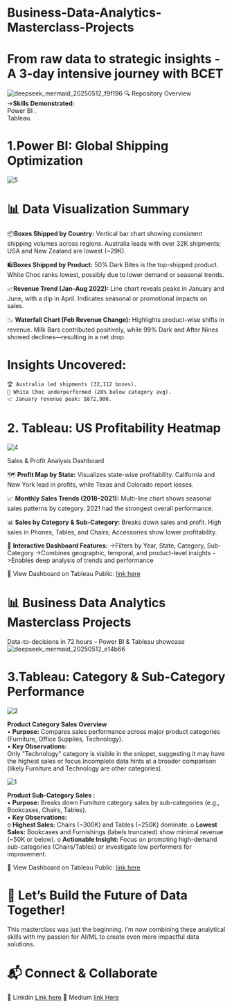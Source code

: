 # Business-Data-Analytics-Masterclass-Projects
# From raw data to strategic insights - A 3-day intensive journey with BCET
![deepseek_mermaid_20250512_f9f196](https://github.com/user-attachments/assets/faa40aae-504b-48df-825c-41a67c5222f6)
🔍 Repository Overview <br>
->**Skills Demonstrated:** <br>
         Power BI . <br>
         Tableau. <br>
# 1.Power BI: Global Shipping Optimization   
![5](https://github.com/user-attachments/assets/760e0d57-7b2c-4477-907a-c4d59daabf38)
# 📊 Data Visualization Summary
📦**Boxes Shipped by Country:**
Vertical bar chart showing consistent shipping volumes across regions. Australia leads with over 32K shipments; USA and New Zealand are lowest (~29K).

🛍️**Boxes Shipped by Product:**
50% Dark Bites is the top-shipped product. White Choc ranks lowest, possibly due to lower demand or seasonal trends.

📈**Revenue Trend (Jan–Aug 2022):**
Line chart reveals peaks in January and June, with a dip in April. Indicates seasonal or promotional impacts on sales.

📉 **Waterfall Chart (Feb Revenue Change):**
Highlights product-wise shifts in revenue. Milk Bars contributed positively, while 99% Dark and After Nines showed declines—resulting in a net drop.
# Insights Uncovered:
    🏆 Australia led shipments (32,112 boxes).
    🚨 White Choc underperformed (28% below category avg).
    📈 January revenue peak: $872,900.
# 2. Tableau: US Profitability Heatmap
![4](https://github.com/user-attachments/assets/b9feb587-1fc2-4ea8-9cfb-faa657ab07e4)

Sales & Profit Analysis Dashboard

🗺️ **Profit Map by State:**
Visualizes state-wise profitability. California and New York lead in profits, while Texas and Colorado report losses.

📈 **Monthly Sales Trends (2018–2021):**
Multi-line chart shows seasonal sales patterns by category. 2021 had the strongest overall performance.

📊 **Sales by Category & Sub-Category:**
Breaks down sales and profit. High sales in Phones, Tables, and Chairs; Accessories show lower profitability.

🎯 **Interactive Dashboard Features:**
     ->Filters by Year, State, Category, Sub-Category
     ->Combines geographic, temporal, and product-level insights
     ->Enables deep analysis of trends and performance

🔗 View Dashboard on Tableau Public: [link here](https://public.tableau.com/views/Book3_17469775123150/Dashboard1?:language=en-US&publish=yes&:sid=&:redirect=auth&:display_count=n&:origin=viz_share_link)

# 📊 Business Data Analytics Masterclass Projects
Data-to-decisions in 72 hours – Power BI & Tableau showcase
![deepseek_mermaid_20250512_e14b66](https://github.com/user-attachments/assets/6489b6c6-dd4c-483d-a987-9b959c2e6545)
# 3.Tableau: Category & Sub-Category Performance

![2](https://github.com/user-attachments/assets/bbd671f4-a8b7-45f7-93cf-9af246e62a1a)

**Product Category Sales Overview**<br>
•	**Purpose:** Compares sales performance across major product categories (Furniture, Office Supplies, Technology). <br>
•	**Key Observations:** <br>
Only "Technology" category is visible in the snippet, suggesting it may have the highest sales or focus.Incomplete data hints at a broader comparison (likely Furniture and Technology are other categories).

![1](https://github.com/user-attachments/assets/3509b1a6-76d8-49e3-aaca-07c69b0548fc)

**Product Sub-Category Sales :**<br>
•  **Purpose:** Breaks down Furniture category sales by sub-categories (e.g., Bookcases, Chairs, Tables).<br>
•	**Key Observations:** <br>
o	**Highest Sales:** Chairs (~300K) and Tables (~250K) dominate.
o	**Lowest Sales:** Bookcases and Furnishings (labels truncated) show minimal revenue (~50K or below).
o	**Actionable Insight:** Focus on promoting high-demand sub-categories (Chairs/Tables) or investigate low performers for improvement.

🔗 View Dashboard on Tableau Public: [link here](https://public.tableau.com/views/Project3_ohee/ProductSub-CategorySales?:language=en-US&publish=yes&:sid=&:redirect=auth&:display_count=n&:origin=viz_share_link](https://public.tableau.com/views/Project3_ohee/ProductSub-CategorySales?:language=en-US&publish=yes&:sid=&:redirect=auth&:display_count=n&:origin=viz_share_link))


# 🌟 Let’s Build the Future of Data Together!
This masterclass was just the beginning. I’m now combining these analytical skills with my passion for AI/ML to create even more impactful data solutions.
# 📬 Connect & Collaborate
🔗 Linkdin [Link here](https://www.linkedin.com/posts/rahin-toshmi-ohee-457050335_professor-prof-dataanalytics-activity-7327576007329177601-Fj2N?utm_source=share&utm_medium=member_desktop&rcm=ACoAAFQwp4MBSzaNhDZ2yzJmxIP3eYgpud4p-Tc)
🔗 Medium [link Here](https://public.tableau.com/views/Project3_ohee/ProductSub-CategorySales?:language=en-US&publish=yes&:sid=&:redirect=auth&:display_count=n&:origin=viz_share_link)
